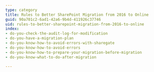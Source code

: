 ```yaml
---
type: category
title: Rules to Better SharePoint Migration from 2016 to Online
guid: 90a701c2-6ad1-42a6-9b4d-411926c37746
uid: rules-to-better-sharepoint-migration-from-2016-to-online
index:
- do-you-check-the-audit-log-for-modification
- do-you-have-a-migration-plan
- do-you-know-how-to-avoid-errors-with-sharegate
- do-you-know-how-to-avoid-errors
- do-you-know-how-to-prepare-your-migration-before-migration
- do-you-know-what-to-do-after-migration

---
```

<p>​​<br></p>


